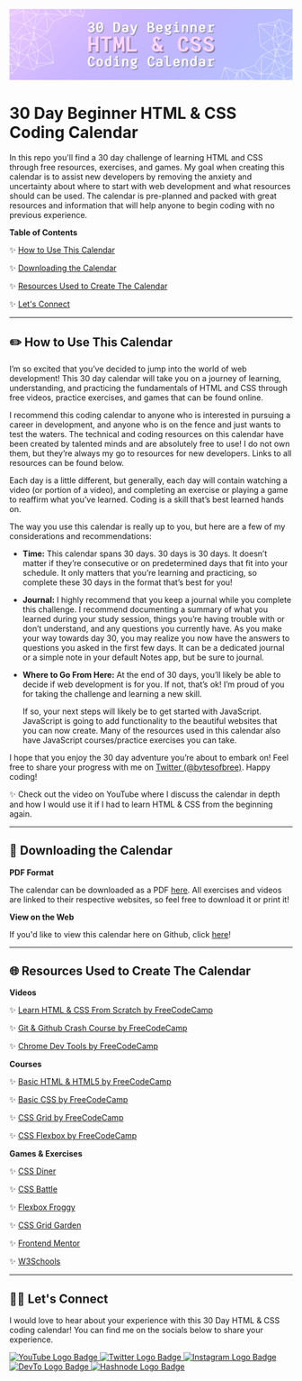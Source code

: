 ![30 Day Beginner HTML & CSS Coding Calendar Banner](img/30%20Day%20Calendar%20Banner.png)

# 30 Day Beginner HTML & CSS Coding Calendar

In this repo you'll find a 30 day challenge of learning HTML and CSS through free resources, exercises, and games. My goal when creating this calendar is to assist new developers by removing the anxiety and uncertainty about where to start with web development and what resources should can be used. The calendar is pre-planned and packed with great resources and information that will help anyone to begin coding with no previous experience.

**Table of Contents**

✨ [How to Use This Calendar](#using-calendar)

✨ [Downloading the Calendar](#download-calendar)

✨ [Resources Used to Create The Calendar](#resources)

✨ [Let's Connect](#connect)

---

<h2 id="using-calendar">✏️ How to Use This Calendar</h2>

I’m so excited that you’ve decided to jump into the world of web development! This 30 day calendar will take you on a journey of learning, understanding, and practicing the fundamentals of HTML and CSS through free videos, practice exercises, and games that can be found online. 

I recommend this coding calendar to anyone who is interested in pursuing a career in development, and anyone who is on the fence and just wants to test the waters. The technical and coding resources on this calendar have been created by talented minds and are absolutely free to use! I do not own them, but they’re always my go to resources for new developers. Links to all resources can be found below. 

Each day is a little different, but generally, each day will contain watching a video (or portion of a video), and completing an exercise or playing a game to reaffirm what you’ve learned. Coding is a skill that’s best learned hands on. 

The way you use this calendar is really up to you, but here are a few of my considerations and recommendations:
- **Time:** 
  This calendar spans 30 days. 30 days is 30 days. It doesn’t matter if they’re consecutive or on predetermined days that fit into your schedule. It only matters that you’re learning and practicing, so complete these 30 days in the format that’s best for you!

- **Journal:** 
  I highly recommend that you keep a journal while you complete this challenge. I recommend documenting a summary of what you learned during your study session, things you’re having trouble with or don’t understand, and any questions you currently have. As you make your way towards day 30, you may realize you now have the answers to questions you asked in the first few days. It can be a dedicated journal or a simple note in your default Notes app, but be sure to journal.
  
- **Where to Go From Here:** 
  At the end of 30 days, you’ll likely be able to decide if web development is for you. If not, that’s ok! I’m proud of you for taking the challenge and learning a new skill. 

  If so, your next steps will likely be to get started with JavaScript. JavaScript is going to add functionality to the beautiful websites that you can now create. Many of the resources used in this calendar also have JavaScript courses/practice exercises you can take.

I hope that you enjoy the 30 day adventure you’re about to embark on! Feel free to share your progress with me on [Twitter (@bytesofbree)](https://www.twitter.com/bytesofbree). Happy coding!

✨ Check out the video on YouTube where I discuss the calendar in depth and how I would use it if I had to learn HTML & CSS from the beginning again.

---

<h2 id="download-calendar">📅 Downloading the Calendar</h2>

**PDF Format**

The calendar can be downloaded as a PDF [here](30%20Day%20Beginner%20HTML%20&%20CSS%20Calendar.pdf). All exercises and videos are linked to their respective websites, so feel free to download it or print it!

**View on the Web**

If you'd like to view this calendar here on Github, click [here](Calendar.md)!

---

<h2 id="resources">🌐 Resources Used to Create The Calendar</h2>

**Videos**

✨ [Learn HTML & CSS From Scratch by FreeCodeCamp](https://www.youtube.com/watch?v=mU6anWqZJcc)

✨ [Git & Github Crash Course by FreeCodeCamp](https://www.youtube.com/watch?v=RGOj5yH7evk)

✨ [Chrome Dev Tools by FreeCodeCamp](https://www.youtube.com/watch?v=gTVpBbFWry8)


**Courses**

✨ [Basic HTML & HTML5 by FreeCodeCamp](https://www.freecodecamp.org/learn/responsive-web-design/#basic-html-and-html5)

✨ [Basic CSS by FreeCodeCamp](https://www.freecodecamp.org/learn/responsive-web-design/#basic-css)

✨ [CSS Grid by FreeCodeCamp](https://www.freecodecamp.org/learn/responsive-web-design/#css-grid)

✨ [CSS Flexbox by FreeCodeCamp](https://www.freecodecamp.org/learn/responsive-web-design/#css-flexbox)


**Games & Exercises**

✨ [CSS Diner](https://flukeout.github.io/)

✨ [CSS Battle](https://cssbattle.dev/)

✨ [Flexbox Froggy](https://flexboxfroggy.com/)

✨ [CSS Grid Garden](https://cssgridgarden.com/)

✨ [Frontend Mentor](https://www.frontendmentor.io/)

✨ [W3Schools](https://www.w3schools.com/git/exercise.asp)

---

<h2 id="connect">👋🏾 Let's Connect</h2>

I would love to hear about your experience with this 30 Day HTML & CSS coding calendar! You can find me on the socials below to share your experience.

<a href="https://www.youtube.com/c/breehall">
    <img 
        src="https://img.shields.io/badge/YouTube-FF0000?style=for-the-badge&logo=youtube&logoColor=white"
        alt="YouTube Logo Badge"
    >
</a>
<a href="https://www.twitter.com/bytesofbree">
    <img 
        src="https://img.shields.io/badge/Twitter-1DA1F2?style=for-the-badge&logo=twitter&logoColor=white"
        alt="Twitter Logo Badge"
    >
</a>
<a href="https://www.instagram.com/bytesofbree">
    <img 
        src="https://img.shields.io/badge/Instagram-E4405F?style=for-the-badge&logo=instagram&logoColor=white"
        alt="Instagram Logo Badge"
    >
</a>
<a href="https://dev.to/bytesofbree">
    <img 
        src="https://img.shields.io/badge/dev.to-0A0A0A?style=for-the-badge&logo=dev.to&logoColor=white"
        alt="DevTo Logo Badge"
    >
</a>
<a href="https://bytesofbree.hashnode.dev/">
    <img 
        src="https://img.shields.io/badge/Hashnode-2962FF?style=for-the-badge&logo=hashnode&logoColor=white"
        alt="Hashnode Logo Badge"
    >
</a>